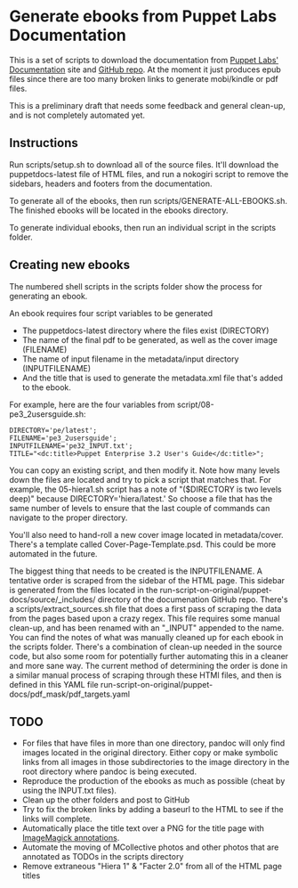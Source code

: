 # Generate ebooks from Puppet Labs Documentation
This is a set of scripts to download the documentation from [Puppet Labs' Documentation](http://docs.puppetlabs.com) site and [GitHub repo](https://github.com/puppetlabs/puppet-docs). At the moment it just produces epub files since there are too many broken links to generate mobi/kindle or pdf files.

This is a preliminary draft that needs some feedback and general clean-up, and is not completely automated yet.

## Instructions
Run scripts/setup.sh to download all of the source files. It'll download the puppetdocs-latest file of HTML files, and run a nokogiri script to remove the sidebars, headers and footers from the documentation.

To generate all of the ebooks, then run scripts/GENERATE-ALL-EBOOKS.sh. The finished ebooks will be located in the ebooks directory.

To generate individual ebooks, then run an individual script in the scripts folder.

## Creating new ebooks

The numbered shell scripts in the scripts folder show the process for generating an ebook.

An ebook requires four script variables to be generated

* The puppetdocs-latest directory where the files exist (DIRECTORY) 
* The name of the final pdf to be generated, as well as the cover image (FILENAME)
* The name of input filename in the metadata/input directory (INPUTFILENAME)
* And the title that is used to generate the metadata.xml file that's added to the ebook.

For example, here are the four variables from script/08-pe3_2usersguide.sh:

    DIRECTORY='pe/latest';
    FILENAME='pe3_2usersguide';
    INPUTFILENAME='pe32_INPUT.txt';
    TITLE="<dc:title>Puppet Enterprise 3.2 User's Guide</dc:title>";
    
You can copy an existing script, and then modify it. Note how many levels down the files are located and try to pick a script that matches that. For example, the 05-hiera1.sh script has a note of "($DIRECTORY is two levels deep)" because DIRECTORY='hiera/latest.' So choose a file that has the same number of levels to ensure that the last couple of commands can navigate to the proper directory.

You'll also need to hand-roll a new cover image located in metadata/cover. There's a template called Cover-Page-Template.psd. This could be more automated in the future.

The biggest thing that needs to be created is the INPUTFILENAME. A tentative order is scraped from the sidebar of the HTML page. This sidebar is generated from the files located in the run-script-on-original/puppet-docs/source/_includes/ directory of the documenation GitHub repo. There's a scripts/extract_sources.sh file that does a first pass of scraping the data from the pages based upon a crazy regex. This file requires some manual clean-up, and has been renamed with an "_INPUT" appended to the name. You can find the notes of what was manually cleaned up for each ebook in the scripts folder. There's a combination of clean-up needed in the source code, but also some room for potentially further automating this in a cleaner and more sane way. The current method of determining the order is done in a similar manual process of scraping through these HTMl files, and then is defined in this YAML file run-script-on-original/puppet-docs/pdf_mask/pdf_targets.yaml


## TODO
* For files that have files in more than one directory, pandoc will only find images located in the original directory. Either copy or make symbolic links from all images in those subdirectories to the image directory in the root directory where pandoc is being executed.
* Reproduce the production of the ebooks as much as possible (cheat by using the INPUT.txt files).
* Clean up the other folders and post to GitHub
* Try to fix the broken links by adding a baseurl to the HTML to see if the links will complete.
* Automatically place the title text over a PNG for the title page with [ImageMagick annotations](http://www.imagemagick.org/Usage/annotating/).
* Automate the moving of MCollective photos and other photos that are annotated as TODOs in the scripts directory
* Remove extraneous "Hiera 1" & "Facter 2.0" from all of the HTML page titles



